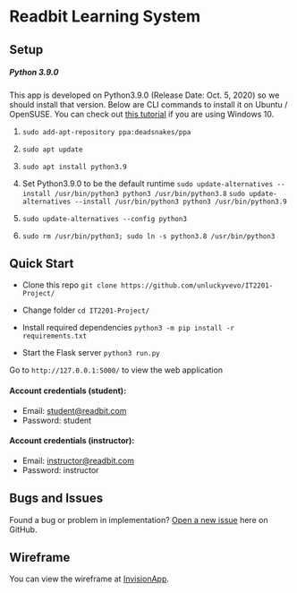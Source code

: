 # Readbit Learning System 

## Setup

##### Python 3.9.0

This app is developed on Python3.9.0 (Release Date: Oct. 5, 2020) so we should install that version. Below are CLI commands to install it on Ubuntu / OpenSUSE. You can check out [this tutorial](https://www.python.org/downloads/) if you are using Windows 10.

1. `sudo add-apt-repository ppa:deadsnakes/ppa`
1. `sudo apt update`
1. `sudo apt install python3.9`

1. Set Python3.9.0 to be the default runtime
`sudo update-alternatives --install /usr/bin/python3 python3 /usr/bin/python3.8`
`sudo update-alternatives --install /usr/bin/python3 python3 /usr/bin/python3.9`
1. `sudo update-alternatives --config python3`
1. `sudo rm /usr/bin/python3; sudo ln -s python3.8 /usr/bin/python3`



## Quick Start
- Clone this repo
`git clone https://github.com/unluckyvevo/IT2201-Project/`

- Change folder
`cd IT2201-Project/`

- Install required dependencies
`python3 -m pip install -r requirements.txt `

- Start the Flask server
`python3 run.py`

Go to `http://127.0.0.1:5000/` to view the web application


#### Account credentials (student):
* Email: student@readbit.com 
* Password: student

#### Account credentials (instructor):
- Email: instructor@readbit.com 
- Password: instructor

## Bugs and Issues

Found a bug or problem in implementation? [Open a new issue](https://github.com/unluckyvevo/IT2201-Project/issues/new/choose) here on GitHub.


## Wireframe
You can view the wireframe at [InvisionApp](https://ict2x01team33.invisionapp.com/freehand/ReadBit-UaooBiBzh).